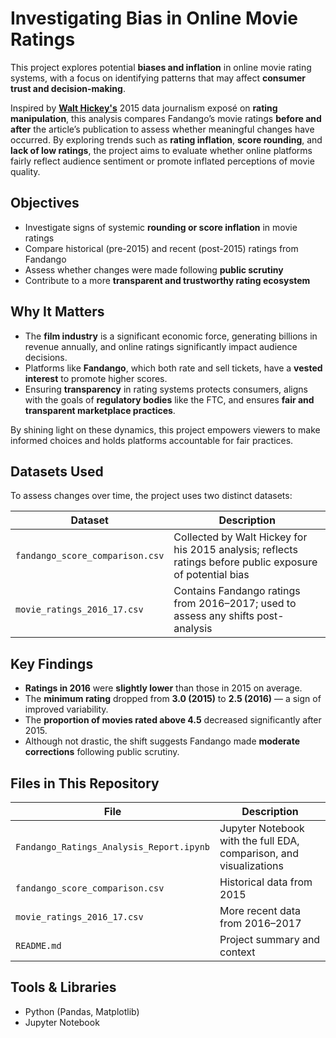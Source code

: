 # Investigating Bias in Online Movie Ratings

This project explores potential **biases and inflation** in online movie rating systems, with a focus on identifying patterns that may affect **consumer trust and decision-making**.

Inspired by [**Walt Hickey's**](https://fivethirtyeight.com/features/fandango-movies-ratings/) 2015 data journalism exposé on **rating manipulation**, this analysis compares Fandango’s movie ratings **before and after** the article’s publication to assess whether meaningful changes have occurred. By exploring trends such as **rating inflation**, **score rounding**, and **lack of low ratings**, the project aims to evaluate whether online platforms fairly reflect audience sentiment or promote inflated perceptions of movie quality.


## Objectives

* Investigate signs of systemic **rounding or score inflation** in movie ratings
* Compare historical (pre-2015) and recent (post-2015) ratings from Fandango
* Assess whether changes were made following **public scrutiny**
* Contribute to a more **transparent and trustworthy rating ecosystem**


## Why It Matters

* The **film industry** is a significant economic force, generating billions in revenue annually, and online ratings significantly impact audience decisions.
* Platforms like **Fandango**, which both rate and sell tickets, have a **vested interest** to promote higher scores.
* Ensuring **transparency** in rating systems protects consumers, aligns with the goals of **regulatory bodies** like the FTC, and ensures **fair and transparent marketplace practices**.

By shining light on these dynamics, this project empowers viewers to make informed choices and holds platforms accountable for fair practices.


## Datasets Used

To assess changes over time, the project uses two distinct datasets:

| Dataset                         | Description                                                                                               |
| ------------------------------- | --------------------------------------------------------------------------------------------------------- |
| `fandango_score_comparison.csv` | Collected by Walt Hickey for his 2015 analysis; reflects ratings before public exposure of potential bias |
| `movie_ratings_2016_17.csv`     | Contains Fandango ratings from 2016–2017; used to assess any shifts post-analysis                         |


## Key Findings

* **Ratings in 2016** were **slightly lower** than those in 2015 on average.
* The **minimum rating** dropped from **3.0 (2015)** to **2.5 (2016)** — a sign of improved variability.
* The **proportion of movies rated above 4.5** decreased significantly after 2015.
* Although not drastic, the shift suggests Fandango made **moderate corrections** following public scrutiny.


## Files in This Repository

| File                               | Description                                                        |
| ---------------------------------- | ------------------------------------------------------------------ |
| `Fandango_Ratings_Analysis_Report.ipynb` | Jupyter Notebook with the full EDA, comparison, and visualizations |
| `fandango_score_comparison.csv`    | Historical data from 2015                                          |
| `movie_ratings_2016_17.csv`        | More recent data from 2016–2017                                    |
| `README.md`                        | Project summary and context                         |


## Tools & Libraries

* Python (Pandas, Matplotlib)
* Jupyter Notebook

